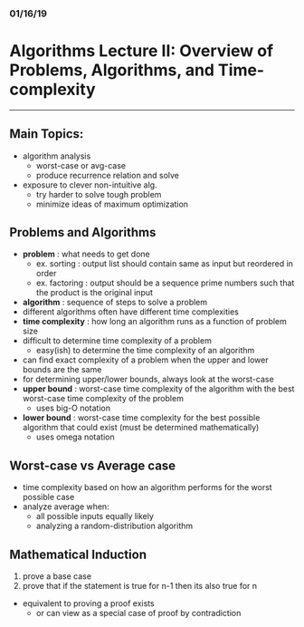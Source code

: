 ### 01/16/19
# Algorithms Lecture II: Overview of Problems, Algorithms, and Time-complexity
---

## Main Topics:
- algorithm analysis
    - worst-case or avg-case
    - produce recurrence relation and solve
- exposure to clever non-intuitive alg.
    - try harder to solve tough problem
    - minimize ideas of maximum optimization

## Problems and Algorithms
- **problem** : what needs to get done
    - ex. sorting : output list should contain same as input but reordered in order
    - ex. factoring : output should be a sequence prime numbers such that the product is the original input
- **algorithm** : sequence of steps to solve a problem
- different algorithms often have different time complexities
- **time complexity** : how long an algorithm runs as a function of problem size
- difficult to determine time complexity of a problem
    - easy(ish) to determine the time complexity of an algorithm
- can find exact complexity of a problem when the upper and lower bounds are the same
- for determining upper/lower bounds, always look at the worst-case
- **upper bound** : worst-case time complexity of the algorithm with the best worst-case time complexity of the problem
    - uses big-O notation
- **lower bound** : worst-case time complexity for the best possible algorithm that could exist (must be determined mathematically)
    - uses omega notation

## Worst-case vs Average case
- time complexity based on how an algorithm performs for the worst possible case
- analyze average when:
    - all possible inputs equally likely
    - analyzing a random-distribution algorithm

## Mathematical Induction
1. prove a base case
2. prove that if the statement is true for n-1 then its also true for n
- equivalent to proving a proof exists
  - or can view as a special case of proof by contradiction